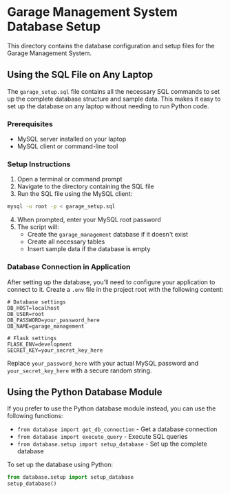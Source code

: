 # Garage Management System Database Setup

This directory contains the database configuration and setup files for the Garage Management System.

## Using the SQL File on Any Laptop

The `garage_setup.sql` file contains all the necessary SQL commands to set up the complete database structure and sample data. This makes it easy to set up the database on any laptop without needing to run Python code.

### Prerequisites

- MySQL server installed on your laptop
- MySQL client or command-line tool

### Setup Instructions

1. Open a terminal or command prompt
2. Navigate to the directory containing the SQL file
3. Run the SQL file using the MySQL client:

```bash
mysql -u root -p < garage_setup.sql
```

4. When prompted, enter your MySQL root password
5. The script will:
   - Create the `garage_management` database if it doesn't exist
   - Create all necessary tables
   - Insert sample data if the database is empty

### Database Connection in Application

After setting up the database, you'll need to configure your application to connect to it. Create a `.env` file in the project root with the following content:

```
# Database settings
DB_HOST=localhost
DB_USER=root
DB_PASSWORD=your_password_here
DB_NAME=garage_management

# Flask settings
FLASK_ENV=development
SECRET_KEY=your_secret_key_here
```

Replace `your_password_here` with your actual MySQL password and `your_secret_key_here` with a secure random string.

## Using the Python Database Module

If you prefer to use the Python database module instead, you can use the following functions:

- `from database import get_db_connection` - Get a database connection
- `from database import execute_query` - Execute SQL queries
- `from database.setup import setup_database` - Set up the complete database

To set up the database using Python:

```python
from database.setup import setup_database
setup_database()
``` 
